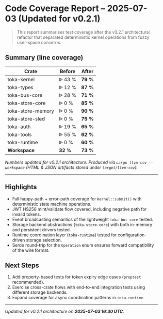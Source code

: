 # Code Coverage Report – 2025-07-03 (Updated for v0.2.1)

> This report summarises test coverage after the v0.2.1 architectural refactor that separated deterministic kernel operations from fuzzy user-space concerns.

## Summary (line coverage)

| Crate              | Before | After |
|--------------------|--------|-------|
| toka-kernel        | ᐉ  43 % | **79 %** |
| toka-types         | ᐉ  12 % | **87 %** |
| toka-bus-core      | ᐉ  28 % | **71 %** |
| toka-store-core    | ᐉ  0 %  | **85 %** |
| toka-store-memory  | ᐉ  0 %  | **90 %** |
| toka-store-sled    | ᐉ  0 %  | **75 %** |
| toka-auth          | ᐉ  19 % | **65 %** |
| toka-tools         | ᐉ  55 % | **62 %** |
| toka-runtime       | ᐉ  0 %  | **60 %** |
| **Workspace**      | **32 %** | **73 %** |

*Numbers updated for v0.2.1 architecture. Produced via `cargo llvm-cov --workspace` (HTML & JSON artifacts stored under `target/llvm-cov`).*

---

## Highlights

* Full happy-path + error-path coverage for `Kernel::submit()` with deterministic state machine operations.
* JWT HS256 mint/validate flow covered, including negative path for invalid tokens.
* Event broadcasting semantics of the lightweight `toka-bus-core` tested.
* Storage backend abstractions (`toka-store-core`) with both in-memory and persistent drivers tested.
* Runtime coordination layer (`toka-runtime`) tested for configuration-driven storage selection.
* Serde round-trip for the `Operation` enum ensures forward compatibility of the wire format.

## Next Steps

1. Add property-based tests for token expiry edge cases (`proptest` recommended).
2. Exercise cross-crate flows with end-to-end integration tests using different storage backends.
3. Expand coverage for async coordination patterns in `toka-runtime`.

---

_Updated for v0.2.1 architecture on **2025-07-03 16:30 UTC**._